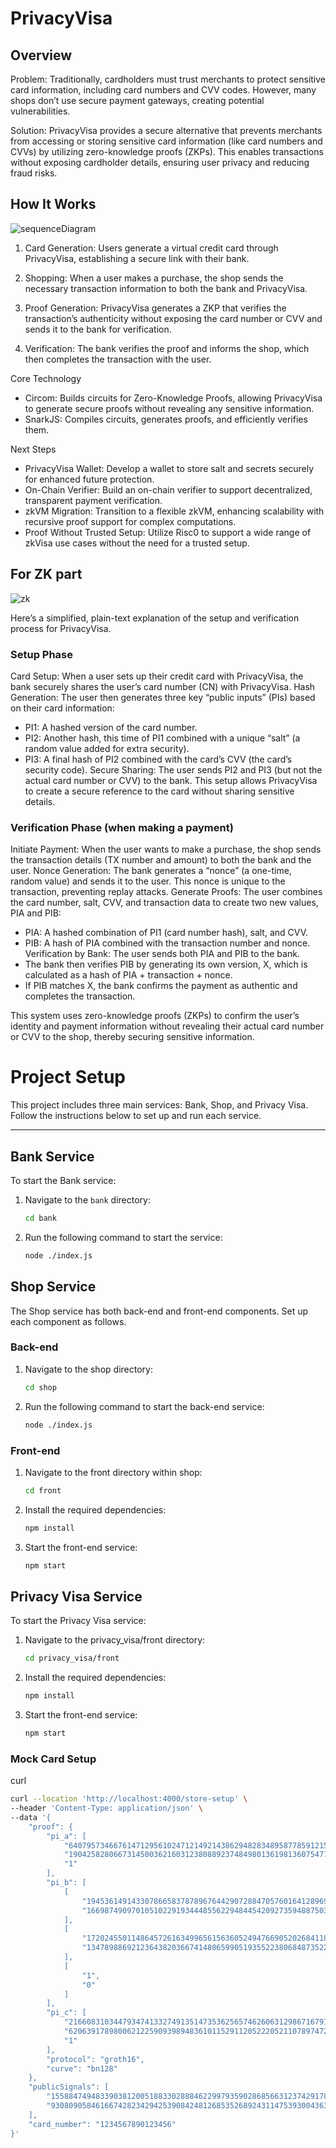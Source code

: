 # PrivacyVisa

## Overview

Problem: Traditionally, cardholders must trust merchants to protect sensitive card information, including card numbers and CVV codes. However, many shops don’t use secure payment gateways, creating potential vulnerabilities.

Solution: PrivacyVisa provides a secure alternative that prevents merchants from accessing or storing sensitive card information (like card numbers and CVVs) by utilizing zero-knowledge proofs (ZKPs). This enables transactions without exposing cardholder details, ensuring user privacy and reducing fraud risks.

## How It Works
![sequenceDiagram](./sequenceDiagram.png)
    
1. Card Generation: Users generate a virtual credit card through PrivacyVisa, establishing a secure link with their bank.

2. Shopping: When a user makes a purchase, the shop sends the necessary transaction information to both the bank and PrivacyVisa.

3. Proof Generation: PrivacyVisa generates a ZKP that verifies the transaction’s authenticity without exposing the card number or CVV and sends it to the bank for verification.

4. Verification: The bank verifies the proof and informs the shop, which then completes the transaction with the user.

Core Technology
*    Circom: Builds circuits for Zero-Knowledge Proofs, allowing PrivacyVisa to generate secure proofs without revealing any sensitive information.
*    SnarkJS: Compiles circuits, generates proofs, and efficiently verifies them. 

Next Steps

*    PrivacyVisa Wallet: Develop a wallet to store salt and secrets securely for enhanced future protection.
*    On-Chain Verifier: Build an on-chain verifier to support decentralized, transparent payment verification.
*    zkVM Migration: Transition to a flexible zkVM, enhancing scalability with recursive proof support for complex computations.
*    Proof Without Trusted Setup: Utilize Risc0 to support a wide range of zkVisa use cases without the need for a trusted setup.

## For ZK part

![zk](./zk.png)

Here’s a simplified, plain-text explanation of the setup and verification process for PrivacyVisa.

### Setup Phase

  
Card Setup: When a user sets up their credit card with PrivacyVisa, the bank securely shares the user’s card number (CN) with PrivacyVisa.
Hash Generation: The user then generates three key “public inputs” (PIs) based on their card information:
*    PI1: A hashed version of the card number.
*    PI2: Another hash, this time of PI1 combined with a unique “salt” (a random value added for extra security).
*    PI3: A final hash of PI2 combined with the card’s CVV (the card’s security code).
Secure Sharing: The user sends PI2 and PI3 (but not the actual card number or CVV) to the bank. This setup allows PrivacyVisa to create a secure reference to the card without sharing sensitive details.
### Verification Phase (when making a payment)

    
Initiate Payment: When the user wants to make a purchase, the shop sends the transaction details (TX number and amount) to both the bank and the user.
Nonce Generation: The bank generates a “nonce” (a one-time, random value) and sends it to the user. This nonce is unique to the transaction, preventing replay attacks.
Generate Proofs: The user combines the card number, salt, CVV, and transaction data to create two new values, PIA and PIB:
*   PIA: A hashed combination of PI1 (card number hash), salt, and CVV.
*   PIB: A hash of PIA combined with the transaction number and nonce.
Verification by Bank: The user sends both PIA and PIB to the bank.
*   The bank then verifies PIB by generating its own version, X, which is calculated as a hash of PIA + transaction + nonce.
*   If PIB matches X, the bank confirms the payment as authentic and completes the transaction.

This system uses zero-knowledge proofs (ZKPs) to confirm the user’s identity and payment information without revealing their actual card number or CVV to the shop, thereby securing sensitive information.

# Project Setup

This project includes three main services: Bank, Shop, and Privacy Visa. Follow the instructions below to set up and run each service.

---

## Bank Service

To start the Bank service:

1. Navigate to the `bank` directory:
   ```bash
   cd bank
2. Run the following command to start the service:
    ```bash
    node ./index.js
## Shop Service

The Shop service has both back-end and front-end components. Set up each component as follows.

### Back-end

1. Navigate to the shop directory:
    ```bash
    cd shop
2. Run the following command to start the back-end service:
    ```bash
    node ./index.js
### Front-end
1. Navigate to the front directory within shop:
    ```bash
    cd front
2. Install the required dependencies:
    ```bash
    npm install
3. Start the front-end service:
    ```bash
    npm start
## Privacy Visa Service

To start the Privacy Visa service:
1. Navigate to the privacy_visa/front directory:
    ```bash
    cd privacy_visa/front
2. Install the required dependencies:
    ```bash
    npm install
3. Start the front-end service:
    ```bash
    npm start
### Mock Card Setup 

curl

```bash
curl --location 'http://localhost:4000/store-setup' \
--header 'Content-Type: application/json' \
--data '{
    "proof": {
        "pi_a": [
            "6407957346676147129561024712149214386294828348958778591215911884147390737359",
            "19042582806673145003621603123808892374849801361981360754773432336750555929129",
            "1"
        ],
        "pi_b": [
            [
                "19453614914330786658378789676442907288470576016412896965881823939581523555688",
                "16698749097010510229193444855622948445420927359488750369418289291820886077882"
            ],
            [
                "17202455011486457261634996561563605249476690520268411851650988328884162342775",
                "13478988692123643820366741480659905193552238068487352295484164214590762361325"
            ],
            [
                "1",
                "0"
            ]
        ],
        "pi_c": [
            "21660831034479347413327491351473536256574626063129867167917646512036447882688",
            "6206391789800621225909398948361011529112052220521107897472459356594271044331",
            "1"
        ],
        "protocol": "groth16",
        "curve": "bn128"
    },
    "publicSignals": [
        "15588474948339038120051883302888462299793590286856631237429178316026962758478",
        "9308090584616674282342942539084248126853526892431147539300436350638522588197"
    ],
    "card_number": "1234567890123456"
}'
